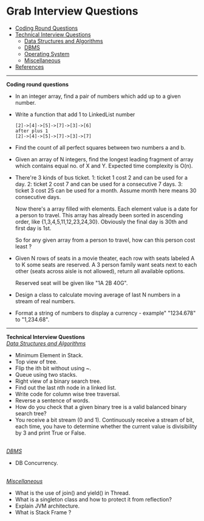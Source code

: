 # Grab Interview Questions
* [Coding Round Questions](#coding)
* [Technical Interview Questions](#tech)
   * [Data Structures and Algorithms](#dsalg)
   * [DBMS](#dbms)
   * [Operating System](#os)
   * [Miscellaneous](#misc)
* [References](#ref)
____
<b name="coding">Coding round questions</b><br/>
- In an integer array, find a pair of numbers which add up to a given number.
- Write a function that add 1 to LinkedList number
  ```
  [2]->[4]->[5]->[7]->[3]->[6]
  after plus 1
  [2]->[4]->[5]->[7]->[3]->[7]
  ```
- Find the count of all perfect squares between two numbers a and b.
- Given an array of N integers, find the longest leading fragment of array which contains equal no. of X and Y. Expected time complexity is O(n).
- There're 3 kinds of bus ticket.
      1: ticket 1 cost 2 and can be used for a day.
      2: ticket 2 cost 7 and can be used for a consecutive 7 days.
      3: ticket 3 cost 25 can be used for a month. Assume month here means 30 consecutive days.

  Now there's a array filled with elements. Each element value is a date for a person to travel. This array has already been sorted in ascending order, like {1,3,4,5,11,12,23,24,30}.
  Obviously the final day is 30th and first day is 1st.

  So for any given array from a person to travel, how can this person cost least ?
- Given N rows of seats in a movie theater, each row with seats labeled A to K some seats are reserved. A 3 person family want seats next to each other (seats across aisle is not allowed), return all available options.

     Reserved seat will be given like "1A 2B 40G".
- Design a class to calculate moving average of last N numbers in a stream of real numbers.
- Format a string of numbers to display a currency - example" "1234.678" to "1,234.68".

----
<b name="tech">Technical Interview Questions</b>
<br/>
<i><u name="dsalg">Data Structures and Algorithms</u></i>
- Minimum Element in Stack.
- Top view of tree.
- Flip the ith bit without using ~.
- Queue using two stacks.
-  Right view of a binary search tree.
-  Find out the last nth node in a linked list.
- Write code for column wise tree traversal.
- Reverse a sentence of words.
- How do you check that a given binary tree is a valid balanced binary search tree?  
- You receive a bit stream (0 and 1). Continuously receive a stream of bit, each time, you have to determine whether the current value is divisibility by 3 and print True or False.

<br/>
<i><u name="dbms">DBMS</u></i>

- DB Concurrency.
<br/>
<i><u name="misc">Miscellaneous</u></i>

- What is the use of join() and yield() in Thread.
- What is a singleton class and how to protect it from reflection?
- Explain JVM architecture.
- What is Stack Frame ?
